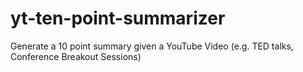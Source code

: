 # yt-ten-point-summarizer
Generate a 10 point summary given a YouTube Video (e.g. TED talks, Conference Breakout Sessions)
